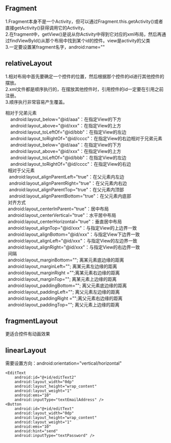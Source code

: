 ## Fragment
1.Fragment本身不是一个Activity，但可以通过Fragment.this.getActivity()或者直接getActivity()获得调用它的Activity。  
2.在fragment中，getView()是说从你Activity中得到它对应的xml布局，然后再通过findViewById()从那个布局中找到某个id的控件。view是activity的父类  
3.一定要设置某fragment名字，android:name=""
## relativeLayout
1.相对布局中首先要确定一个控件的位置，然后根据那个控件的id进行其他控件的摆放。  
2.xml文件都是顺序执行的，在摆放其他控件时，引用控件的id一定要在引用之前注册。  
3.顺序执行非常容易产生覆盖。  

相对于兄弟元素  
    android:layout_below="@id/aaa"：在指定View的下方  
    android:layout_above="@id/xxx"：在指定View的上方  
    android:layout_toLeftOf="@id/bbb"：在指定View的左边  
    android:layout_toRightOf="@id/cccc"：在指定View的右边相对于兄弟元素  
    android:layout_below="@id/aaa"：在指定View的下方  
    android:layout_above="@id/xxx"：在指定View的上方  
    android:layout_toLeftOf="@id/bbb"：在指定View的左边  
    android:layout_toRightOf="@id/cccc"：在指定View的右边  
  相对于父元素  
   android:layout_alignParentLeft="true"：在父元素内左边  
   android:layout_alignParentRight="true"：在父元素内右边  
   android:layout_alignParentTop="true"：在父元素内顶部  
   android:layout_alignParentBottom="true"：在父元素内底部  
  对齐方式  
  android:layout_centerInParent="true"：居中布局  
  android:layout_centerVertical="true"：水平居中布局  
  android:layout_centerHorizontal="true"：垂直居中布局  
  android:layout_alignTop="@id/xxx"：与指定View的上边界一致  
  android:layout_alignBottom="@id/xxx"：与指定View下边界一致  
  android:layout_alignLeft="@id/xxx"：与指定View的左边界一致  
  android:layout_alignRight="@id/xxx"：与指定View的右边界一致  
  间隔  
  android:layout_marginBottom=""; 离某元素底边缘的距离  
  android:layout_marginLeft=""; 离某元素左边缘的距离  
  android:layout_marginRight ="";离某元素右边缘的距离  
  android:layout_marginTop=""; 离某元素上边缘的距离  
  android:layout_paddingBottom=""; 离父元素底边缘的距离  
  android:layout_paddingLeft=""; 离父元素左边缘的距离  
  android:layout_paddingRight ="";离父元素右边缘的距离  
  android:layout_paddingTop=""; 离父元素上边缘的距离  
## fragmentLayout
更适合控件有动画效果
## linearLayout
需要设置方向：android:orientation="vertical/horizontal"  

<?xml version="1.0" encoding="utf-8"?>  
<LinearLayout xmlns:android=""  
    android:layout_width="match_parent"  
    android:layout_height="match_parent"  
    android:orientation="horizontal"  
    android:background="#ffffff">  
    
    <EditText  
        android:id="@+id/editText2"  
        android:layout_width="0dp"  
        android:layout_height="wrap_content"  
        android:layout_weight="1"  
        android:ems="10"  
        android:inputType="textEmailAddress" />  
    <Button  
        android:id="@+id/editText"  
        android:layout_width="0dp"  
        android:layout_height="wrap_content"  
        android:layout_weight="1"  
        android:ems="10"  
        android:hint="send"  
        android:inputType="textPassword" />  
 </LinearLayout>  
